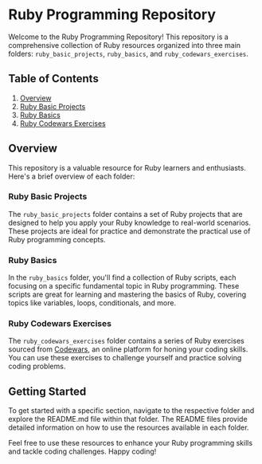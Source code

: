 # Ruby Programming Repository

Welcome to the Ruby Programming Repository! This repository is a comprehensive collection of Ruby resources organized into three main folders: `ruby_basic_projects`, `ruby_basics`, and `ruby_codewars_exercises`.

## Table of Contents

1. [Overview](#overview)
2. [Ruby Basic Projects](#ruby-basic-projects)
3. [Ruby Basics](#ruby-basics)
4. [Ruby Codewars Exercises](#ruby-codewars-exercises)

## Overview

This repository is a valuable resource for Ruby learners and enthusiasts. Here's a brief overview of each folder:

### Ruby Basic Projects

The `ruby_basic_projects` folder contains a set of Ruby projects that are designed to help you apply your Ruby knowledge to real-world scenarios. These projects are ideal for practice and demonstrate the practical use of Ruby programming concepts.

### Ruby Basics

In the `ruby_basics` folder, you'll find a collection of Ruby scripts, each focusing on a specific fundamental topic in Ruby programming. These scripts are great for learning and mastering the basics of Ruby, covering topics like variables, loops, conditionals, and more.

### Ruby Codewars Exercises

The `ruby_codewars_exercises` folder contains a series of Ruby exercises sourced from [Codewars](https://www.codewars.com/), an online platform for honing your coding skills. You can use these exercises to challenge yourself and practice solving coding problems. 



## Getting Started

To get started with a specific section, navigate to the respective folder and explore the README.md file within that folder. The README files provide detailed information on how to use the resources available in each folder.

Feel free to use these resources to enhance your Ruby programming skills and tackle coding challenges. Happy coding!

